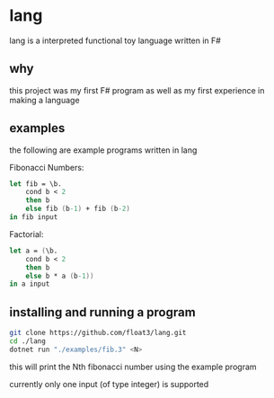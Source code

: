 # lang
lang is a interpreted functional toy language written in F#

## why
this project was my first F# program as well as my first experience in making a language

## examples
the following are example programs written in lang

Fibonacci Numbers:
```fs
let fib = \b. 
    cond b < 2
    then b
    else fib (b-1) + fib (b-2)
in fib input
```

Factorial:
```fs
let a = (\b. 
    cond b < 2 
    then b 
    else b * a (b-1)) 
in a input
```

## installing and running a program

```bash
git clone https://github.com/float3/lang.git
cd ./lang
dotnet run "./examples/fib.3" <N> 
```

this will print the Nth fibonacci number using the example program

currently only one input (of type integer) is supported 
